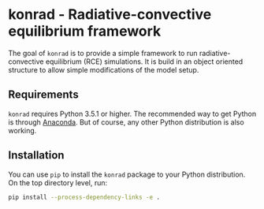 # konrad - Radiative-convective equilibrium framework

The goal of ``konrad`` is to provide a simple framework to run
radiative-convective equilibrium (RCE) simulations. It is build in an object
oriented structure to allow simple modifications of the model setup.

## Requirements
``konrad`` requires Python 3.5.1 or higher. The recommended way to get
Python is through [Anaconda](https://www.continuum.io/downloads).
But of course, any other Python distribution is also working.

## Installation
You can use ``pip`` to install the ``konrad`` package
to your Python distribution. On the top directory level, run:
```bash
pip install --process-dependency-links -e .
```
